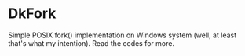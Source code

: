 # DkFork
Simple POSIX fork() implementation on Windows system (well, at least that's what my intention).
Read the codes for more.
